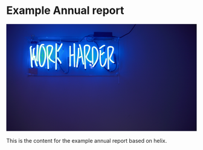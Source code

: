 
# Example Annual report

[header]: images/work-harder.jpg

![Header Image][header]

This is the content for the example annual report based on helix.
